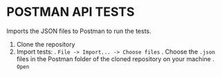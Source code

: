 # POSTMAN API TESTS
Imports the JSON files to Postman to run the tests.
1. Clone the repository
2. Import tests:
  . `File -> Import... -> Choose files`
  . Choose the `.json` files in the Postman folder of the cloned repository on your machine
  . `Open`
